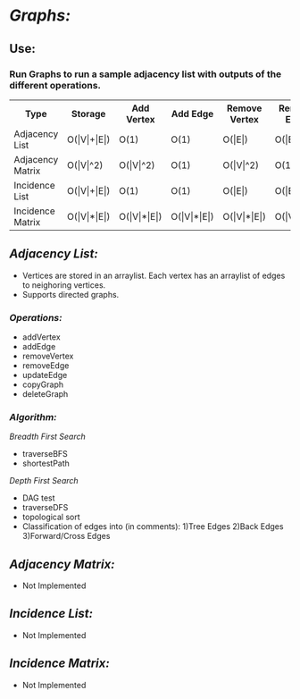 # *Graphs:*

## Use:
### Run Graphs to run a sample adjacency list with outputs of the different operations.

<table>
  <tr>
    <th>Type</th><th>Storage</th><th>Add Vertex</th><th>Add Edge</th><th>Remove Vertex</th><th>Remove Edge</th><th>Query</th>
  </tr>
  <tr>
    <td>Adjacency List</td><td>O(|V|+|E|)</td><td>O(1)</td><td>O(1)</td><td>O(|E|)</td><td>O(|E|)</td><td>O(|V|)</td>
  </tr>
  <tr>
    <td>Adjacency Matrix</td><td>O(|V|^2)</td><td>O(|V|^2)</td><td>O(1)</td><td>O(|V|^2)</td><td>O(1)</td><td>O(1)</td>
  </tr>
  <tr>
    <td>Incidence List</td><td>O(|V|+|E|)</td><td>O(1)</td><td>O(1)</td><td>O(|E|)</td><td>O(|E|)</td><td>O(|E|)</td>
  </tr>
  <tr>
    <td>Incidence Matrix</td><td>O(|V|*|E|)</td><td>O(|V|*|E|)</td><td>O(|V|*|E|)</td><td>O(|V|*|E|)</td><td>O(|V|*|E|)</td><td>O(|E|)</td>
  </tr>
</table>

## *Adjacency List:*
- Vertices are stored in an arraylist. Each vertex has an arraylist of edges to neighoring vertices. 
- Supports directed graphs.

### *Operations:*
- addVertex
- addEdge
- removeVertex
- removeEdge
- updateEdge
- copyGraph
- deleteGraph

### *Algorithm:*
*Breadth First Search*
- traverseBFS
- shortestPath

*Depth First Search*
- DAG test
- traverseDFS
- topological sort
- Classification of edges into (in comments): 
1)Tree Edges 
2)Back Edges 
3)Forward/Cross Edges

## *Adjacency Matrix:*
- Not Implemented

## *Incidence List:*
- Not Implemented

## *Incidence Matrix:*
- Not Implemented

